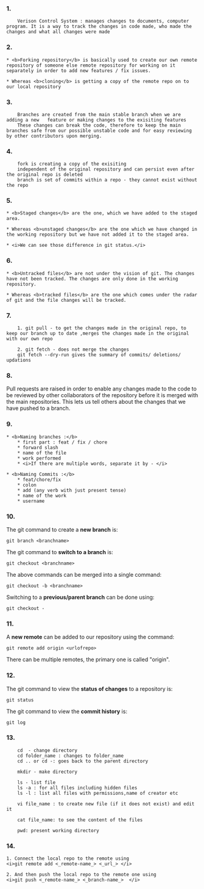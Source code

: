 ### 1. 
 
        Verison Control System : manages changes to documents, computer program. It is a way to track the changes in code made, who made the changes and what all changes were made  

### 2. 
    * <b>Forking repository</b> is basically used to create our own remote repository of someone else remote repository for working on it separately in order to add new features / fix issues.

    * Whereas <b>cloning</b> is getting a copy of the remote repo on to our local repository

### 3. 

        Branches are created from the main stable branch when we are adding a new   feature or making changes to the exisiting features
        These changes can break the code, therefore to keep the main branches safe from our possible unstable code and for easy reviewing by other contributors upon merging.

### 4.  

        fork is creating a copy of the exisiting 
        independent of the original repository and can persist even after the original repo is deleted
        branch is set of commits within a repo - they cannot exist without the repo
        
### 5.  
    * <b>Staged changes</b> are the one, which we have added to the staged area.

    * Whereas <b>unstaged changes</b> are the one which we have changed in the working repository but we have not added it to the staged area.

    * <i>We can see those difference in git status.</i>

### 6. 
    * <b>Untracked files</b> are not under the vision of git. The changes have not been tracked. The changes are only done in the working repository.

    * Whereas <b>tracked files</b> are the one which comes under the radar of git and the file changes will be tracked.

### 7. 

        1. git pull - to get the changes made in the original repo, to keep our branch up to date ,merges the changes made in the original with our own repo

        2. git fetch - does not merge the changes
        git fetch --dry-run gives the summary of commits/ deletions/ updations 

### 8.
Pull requests are raised in order to enable any changes made to the code to be reviewed by other collaborators of the repository before it is merged with the main repositories. This lets us tell others about the changes that we have pushed to a branch.

### 9. 
    * <b>Naming branches :</b>   
        * first part : feat / fix / chore  
        * forward slash  
        * name of the file  
        * work performed  
        * <i>If there are multiple words, separate it by - </i> 

    * <b>Naming Commits :</b>  
        * feat/chore/fix  
        * colon  
        * add (any verb with just present tense)  
        * name of the work   
        * username  

### 10.
The git command to create a <b>new branch</b> is:

    git branch <branchname>

The git command to <b>switch to a branch</b> is:

    git checkout <branchname>

The above commands can be merged into a single command:

    git checkout -b <branchname>

Switching to a <b>previous/parent branch</b> can be done using:

    git checkout -
    
### 11. 
A <b>new remote</b> can be added to our repository using the command:

    git remote add origin <urlofrepo>
There can be multiple remotes, the primary one is called "origin". 

### 12. 
The git command to view the <b>status of changes</b> to a repository is:

    git status

The git command to view the <b>commit history</b> is:

    git log

### 13.

        cd  - change directory 
        cd folder_name : changes to folder_name 
        cd .. or cd -: goes back to the parent directory

        mkdir - make directory

        ls - list file
        ls -a : for all files including hidden files
        ls -l : list all files with permissions,name of creator etc

        vi file_name : to create new file (if it does not exist) and edit it 

        cat file_name: to see the content of the files

        pwd: present working directory   

### 14. 
    1. Connect the local repo to the remote using  
    <i>git remote add <_remote-name_> <_url_> </i>

    2. And then push the local repo to the remote one using  
    <i>git push <_remote-name_> <_branch-name_>  </i>









